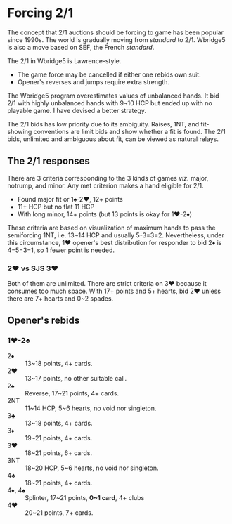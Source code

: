 Forcing 2/1
===========
The concept that 2/1 auctions should be forcing to game has been popular since
1990s.  The world is gradually moving from *standard* to 2/1.  Wbridge5 is also
a move based on SEF, the French *standard*.  

The 2/1 in Wbridge5 is Lawrence-style.

* The game force may be cancelled if either one rebids own suit.
* Opener's reverses and jumps require extra strength.

The Wbridge5 program overestimates values of unbalanced hands.  It bid 2/1 with
highly unbalanced hands with 9~10 HCP but ended up with no playable game.  I
have devised a better strategy.

The 2/1 bids has low priority due to its ambiguity.  Raises, 1NT, and
fit-showing conventions are limit bids and show whether a fit is found.  The
2/1 bids, unlimited and ambiguous about fit, can be viewed as natural relays.

The 2/1 responses
-----------------
There are 3 criteria corresponding to the 3 kinds of games *viz.* major,
notrump, and minor.  Any met criterion makes a hand eligible for 2/1.

* Found major fit or 1♠-2♥, 12+ points
* 11+ HCP but no flat 11 HCP
* With long minor, 14+ points (but 13 points is okay for 1♥-2♦)

These criteria are based on visualization of maximum hands to pass the
semiforcing 1NT, i.e. 13~14 HCP and usually 5-3=3=2.  Nevertheless, under this
circumstance, 1♥ opener's best distribution for responder to bid 2♦ is 4=5=3=1,
so 1 fewer point is needed.

### 2♥ vs SJS 3♥ ###
Both of them are unlimited.  There are strict criteria on 3♥ because it
consumes too much space.  With 17+ points and 5+ hearts, bid 2♥ unless there
are 7+ hearts and 0~2 spades.

Opener's rebids
---------------
### 1♥-2♣ ###
<dl>
  <dt>2♦</dt>
  <dd>13~18 points, 4+ cards.</dd>

  <dt>2♥</dt>
  <dd>13~17 points, no other suitable call.</dd>

  <dt>2♠</dt>
  <dd>Reverse, 17~21 points, 4+ cards.</dd>

  <dt>2NT</dt>
  <dd>11~14 HCP, 5~6 hearts, no void nor singleton.</dd>

  <dt>3♣</dt>
  <dd>13~18 points, 4+ cards.</dd>

  <dt>3♦</dt>
  <dd>19~21 points, 4+ cards.</dd>

  <dt>3♥</dt>
  <dd>18~21 points, 6+ cards.</dd>

  <dt>3NT</dt>
  <dd>18~20 HCP, 5~6 hearts, no void nor singleton.</dd>

  <dt>4♣</dt>
  <dd>18~21 points, 4+ cards.</dd>

  <dt>4♦, 4♠</dt>
  <dd>Splinter, 17~21 points, <strong>0~1 card</strong>, 4+ clubs</dd>

  <dt>4♥</dt>
  <dd>20~21 points, 7+ cards.</dd>
</dl>
